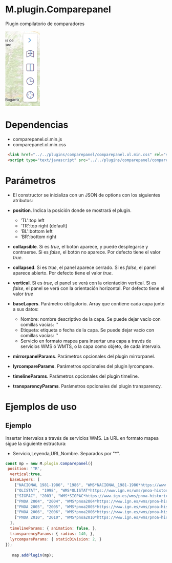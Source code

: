 # M.plugin.Comparepanel

Plugin compilatorio de comparadores

![Imagen1](./img/comparepanel_img.png)

# Dependencias

- comparepanel.ol.min.js
- comparepanel.ol.min.css


```html
 <link href="../../plugins/comparepanel/comparepanel.ol.min.css" rel="stylesheet" />
 <script type="text/javascript" src="../../plugins/comparepanel/comparepanel.ol.min.js"></script>
```

# Parámetros

- El constructor se inicializa con un JSON de options con los siguientes atributos:

- **position**. Indica la posición donde se mostrará el plugin.
  - 'TL':top left
  - 'TR':top right (default)
  - 'BL':bottom left
  - 'BR':bottom right


- **collapsible**. Si es *true*, el botón aparece, y puede desplegarse y contraerse. Si es *false*, el botón no aparece. Por defecto tiene el valor *true*.

- **collapsed**. Si es *true*, el panel aparece cerrado. Si es *false*, el panel aparece abierto. Por defecto tiene el valor *true*.

- **vertical**. Si es *true*, el panel se verá con la orientación vertical. Si es *false*, el panel se verá con la orientación horizontal. Por defecto tiene el valor *true*

- **baseLayers**. Parámetro obligatorio. Array que contiene cada capa junto a sus datos:
  - Nombre: nombre descriptivo de la capa. Se puede dejar vacío con comillas vacías: *''*
  - Etiqueta: etiqueta o fecha de la capa. Se puede dejar vacío con comillas vacías: *''*
  - Servicio en formato mapea para insertar una capa a través de servicios WMS ó WMTS, o la capa como objeto, de cada intervalo.

- **mirrorpanelParams**. Parámetros opcionales del plugin mirrorpanel.

- **lyrcompareParams**. Parámetros opcionales del plugin lyrcompare.

- **timelineParams**. Parámetros opcionales del plugin timeline.

- **transparencyParams**. Parámetros opcionales del plugin transparency.

# Ejemplos de uso

## Ejemplo
Insertar intervalos a través de servicios WMS. La URL en formato mapea sigue la siguiente estructura:
  - Servicio,Leyenda,URL,Nombre. Separados por "*".
```javascript
const mp = new M.plugin.Comparepanel({
 position: 'TR',
  vertical:true,
  baseLayers: [
    ["NACIONAL 1981-1986", "1986", "WMS*NACIONAL_1981-1986*https://www.ign.es/wms/pnoa-historico*NACIONAL_1981-1986"],
    ["OLISTAT", "1998", "WMS*OLISTAT*https://www.ign.es/wms/pnoa-historico*OLISTAT"],
    ["SIGPAC", "2003", "WMS*SIGPAC*https://www.ign.es/wms/pnoa-historico*SIGPAC"],
    ["PNOA 2004", "2004", "WMS*pnoa2004*https://www.ign.es/wms/pnoa-historico*pnoa2004"],
    ["PNOA 2005", "2005", "WMS*pnoa2005*https://www.ign.es/wms/pnoa-historico*pnoa2005"],
    ["PNOA 2006", "2006", "WMS*pnoa2006*https://www.ign.es/wms/pnoa-historico*pnoa2006"],
    ["PNOA 2010", "2010", "WMS*pnoa2010*https://www.ign.es/wms/pnoa-historico*pnoa2010"]
  ],
  timelineParams: { animation: false, },
  transparencyParams: { radius: 140, },
  lyrcompareParams: { staticDivision: 2, }
});

   map.addPlugin(mp);
```
